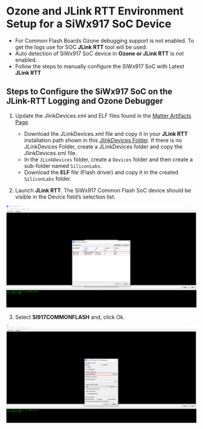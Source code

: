 # Ozone and JLink RTT Environment Setup for a SiWx917 SoC Device
- For Common Flash Boards Ozone debugging support is not enabled. To get the logs use for SOC **JLink RTT** tool will be used.
- Auto detection of SiWx917 SoC device in **Ozone or JLink RTT** is not enabled.
- Follow the steps to manually configure the SiWx917 SoC with Latest **JLink RTT**

## Steps to Configure the SiWx917 SoC on the JLink-RTT Logging and Ozone Debugger

1.  Update the JlinkDevices.xml and ELF files found in the [Matter Artifacts Page](/matter/<docspace-docleaf-version>/matter-prerequisites/matter-artifacts)
    - Download the JLinkDevices.xml file and copy it in your **JLink RTT** installation path shown in this [JlinkDevices Folder](https://wiki.segger.com/J-Link_Device_Support_Kit#JLinkDevices_folder).  If there is no JLinkDevices Folder, create a JLinkDevices folder and copy the JlinkDevices.xml file.
    - In the `JLinkDevices` folder, create a `Devices` folder and then create a sub-folder named `SiliconLabs`.
    - Download the **ELF** file (Flash driver) and copy it in the created `SiliconLabs` folder.

2. Launch **JLink RTT**. The SiWx917 Common Flash SoC device should be visible in the Device field’s selection list.

![Search SOC](./images/search-soc-jlink.png)

3. Select **SI917COMMONFLASH** and, click Ok.

![Select SOC](./images/select-common-flash-soc.png)